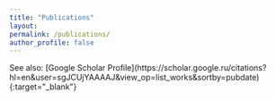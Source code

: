 ```yaml
---
title: "Publications"
layout: 
permalink: /publications/
author_profile: false
---
```


<p></p>
See also: [Google Scholar Profile](https://scholar.google.ru/citations?hl=en&user=sgJCUjYAAAAJ&view_op=list_works&sortby=pubdate){:target="_blank"}
<p></p>
